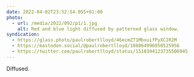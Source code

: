 ```yaml
---
date: 2022-04-02T23:52:54.055+01:00
photo:
  - url: /media/2022/092/p1/1.jpg
    alt: Red and blue light diffused by patterned glass window.
syndication:
  - https://glass.photo/paulrobertlloyd/46ecmZT1MbxuifPyXCIR2M
  - https://mastodon.social/@paulrobertlloyd/108064996950525956
  - https://twitter.com/paulrobertlloyd/status/1510394123735506945
---
```


Diffused.
